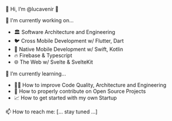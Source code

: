 👋 Hi, I’m @lucavenir 👋

👀 I'm currently working on...
- 🏛️ Software Architecture and Engineering
- 🐦 Cross Mobile Development w/ Flutter, Dart
- 📲 Native Mobile Development w/ Swift, Kotlin
- 🔥 Firebase & Typescript
- 🌐 The Web w/ Svelte & SvelteKit

🌱 I’m currently learning...
- 👨‍🔬 How to improve Code Quality, Architecture and Engineering
- 💞️ How to properly contribute on Open Source Projects
- 📈 How to get started with my own Startup


📫 How to reach me: [... stay tuned ...]

<!---
lucavenir/lucavenir is a ✨ special ✨ repository because its `README.md` (this file) appears on your GitHub profile.
You can click the Preview link to take a look at your changes.
--->

